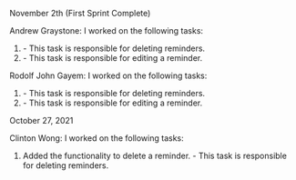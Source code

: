 November 2th (First Sprint Complete)

Andrew Graystone:
I worked on the following tasks:

1. <Delete a reminder> - This task is responsible for deleting reminders.
2. <Edit a reminder> - This task is responsible for editing a reminder.

Rodolf John Gayem:
I worked on the following tasks:

1. <Delete a reminder> - This task is responsible for deleting reminders.
2. <Edit a reminder> - This task is responsible for editing a reminder.

October 27, 2021

Clinton Wong:
I worked on the following tasks:

1. <Delete a reminder> Added the functionality to delete a reminder. - This task is responsible for deleting reminders.
